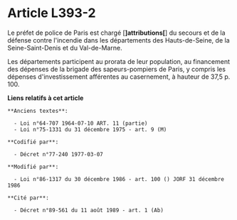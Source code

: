 # Article L393-2

Le préfet de police de Paris est chargé [**]attributions[**] du secours et de la défense contre l'incendie dans les
départements des Hauts-de-Seine, de la Seine-Saint-Denis et du Val-de-Marne.

Les départements participent au prorata de leur population, au financement des dépenses de la brigade des sapeurs-pompiers de
Paris, y compris les dépenses d'investissement afférentes au casernement, à hauteur de 37,5 p. 100.

**Liens relatifs à cet article**

	**Anciens textes**:

	  - Loi n°64-707 1964-07-10 ART. 11 (partie)
	  - Loi n°75-1331 du 31 décembre 1975 - art. 9 (M)

	**Codifié par**:

	  - Décret n°77-240 1977-03-07

	**Modifié par**:

	  - Loi n°86-1317 du 30 décembre 1986 - art. 100 () JORF 31 décembre 1986

	**Cité par**:

	  - Décret n°89-561 du 11 août 1989 - art. 1 (Ab)
